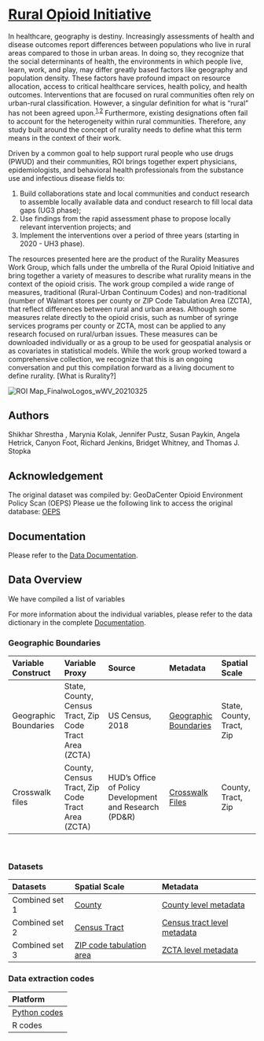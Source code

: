 
# [Rural Opioid Initiative](http://ruralopioidinitiative.org/)
In healthcare, geography is destiny. Increasingly assessments of health and disease outcomes report differences between populations who live in rural areas compared to those in urban areas. In doing so, they recognize that the social determinants of health, the environments in which people live, learn, work, and play, may differ greatly based factors like geography and population density. These factors have profound impact on resource allocation, access to critical healthcare services, health policy, and health outcomes. Interventions that are focused on rural communities often rely on urban-rural classification. However, a singular definition for what is “rural” has not been agreed upon.<sup>[1](https://www.researchgate.net/profile/Michael-Ratcliffe-2/publication/311533270_Defining_Rural_at_the_US_Census_Bureau/links/584aad3708aeb19dcb758910/Defining-Rural-at-the-US-Census-Bureau.pdf),[2](https://sites.nationalacademies.org/cs/groups/dbassesite/documents/webpage/dbasse_167036.pdf)</sup> Furthermore, existing designations often fail to account for the heterogeneity within rural communities. Therefore, any study built around the concept of rurality needs to define what this term means in the context of their work. 

Driven by a common goal to help support rural people who use drugs (PWUD) and their communities, ROI brings together expert physicians, epidemiologists, and behavioral health professionals from the substance use and infectious disease fields to:

1. Build collaborations state and local communities and conduct research to assemble locally available data and conduct research to fill local data gaps (UG3 phase);
2. Use findings from the rapid assessment phase to propose locally relevant intervention projects; and
3. Implement the interventions over a period of three years (starting in 2020 - UH3 phase).

The resources presented here are the product of the Rurality Measures Work Group, which falls under the umbrella of the Rural Opioid Initiative and bring together a variety of measures to describe what rurality means in the context of the opioid crisis. The work group compiled a wide range of measures, traditional (Rural-Urban Continuum Codes) and non-traditional (number of Walmart stores per county or ZIP Code Tabulation Area (ZCTA), that reflect differences between rural and urban areas. Although some measures relate directly to the opioid crisis, such as number of syringe services programs per county or ZCTA, most can be applied to any research focused on rural/urban issues. These measures can be downloaded individually or as a group to be used for geospatial analysis or as covariates in statistical models. While the work group worked toward a comprehensive collection, we recognize that this is an ongoing conversation and put this compilation forward as a living document to define rurality. [What is Rurality?]

![ROI Map_FinalwoLogos_wWV_20210325](https://user-images.githubusercontent.com/87339076/130512661-8065da9b-4e4b-4887-bb66-fdc1c268e772.png)

## Authors
Shikhar Shrestha , Marynia Kolak, Jennifer Pustz, Susan Paykin, Angela Hetrick, Canyon Foot, Richard Jenkins, Bridget Whitney, and Thomas J. Stopka

## Acknowledgement
The original dataset was compiled by: 
GeoDaCenter Opioid Environment Policy Scan (OEPS)
Please ue the following link to access the original database: [OEPS](https://github.com/GeoDaCenter/opioid-policy-scan)


## Documentation
Please refer to the [Data Documentation](https://docs.google.com/document/d/18NPWpuUfFTrKll9_ERHzVDmpNCETTzwjJt_FsIvmSrc/edit?usp=sharing). 


## Data Overview

We have compiled a list of variables 

For more information about the individual variables, please refer to the data dictionary in the complete [Documentation](https://docs.google.com/document/d/18NPWpuUfFTrKll9_ERHzVDmpNCETTzwjJt_FsIvmSrc/edit?usp=sharing).

### Geographic Boundaries
| Variable Construct | Variable Proxy | Source | Metadata | Spatial Scale | 
|:------------------ | :------------- | :----- | :------- | :------------ | 
| Geographic Boundaries | State, County, Census Tract, Zip Code Tract Area (ZCTA) | US Census, 2018 | [Geographic Boundaries](data_final/metadata/GeographicBoundaries_2018.md) | State, County, Tract, Zip |
| Crosswalk files | County, Census Tract, Zip Code Tract Area (ZCTA) | HUD’s Office of Policy Development and Research (PD&R) | [Crosswalk Files](data_final/metadata/crosswalk.md) | County, Tract, Zip |


<br>

### Datasets
| Datasets | Spatial Scale | Metadata |
|:-------- | :------------ | :--------|
| Combined set 1 | [County](https://drive.google.com/file/d/1rLTCdZM8BHqlMyDYOMqgSKRWrQcXOFSW/view?usp=sharing) | [County level metadata](data_final/data_subset/metadata_subset_C) |
| Combined set 2 | [Census Tract](https://drive.google.com/file/d/1qhjC_4khde-yZU6Zy5LmJdrT1neWO79S/view?usp=sharing) | [Census tract level metadata](data_final/data_subset/metadata_subset_T) |
| Combined set 3 | [ZIP code tabulation area](https://drive.google.com/file/d/1-AJ6Uo7fmlpeQMU-RDenmtbGX9hZOj4A/view?usp=sharing) | [ZCTA level metadata](data_final/data_subset/metadata_subset_Z) |

### Data extraction codes
| Platform |
| :------- |
| [Python codes](https://github.com/SShresthaTufts/GithubRstudio.io/blob/main/GITHUB_ROI_data.ipynb)  |
| R codes |
<br>

